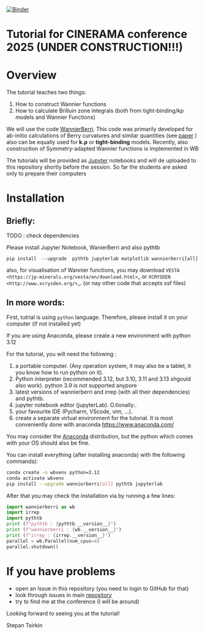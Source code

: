 [![Binder](https://mybinder.org/badge_logo.svg)](https://mybinder.org/v2/gh/wannier-berri/tutorial-TMS2023/HEAD)

# Tutorial for CINERAMA conference 2025 (UNDER CONSTRUCTION!!!)

# Overview

The tutorial teaches two things:

1. How to construct Wannier functions
2. How to calculate Brilluin zone integrals (both from tight-binding/kp models and Wannier Functions)

We will use the code [WannierBerri](https://wannier-berri.org/). This code was primarily developed for ab-initio calculations of Berry curvatures and similar quantities (see [paper](https://www.nature.com/articles/s41524-021-00498-5) ) 
also can be equally used for **k.p** or **tight-binding** models. Recently, also construction of Symmetry-adapted Wannier functions is implemented in WB

The tutorials will be provided as [Jupyter](https://jupyter.org/) notebooks  and will de uploaded to this repository 
shortly before the session. So far the students are asked only to prepare their computers 

# Installation

## Briefly: 

TODO : check dependencies

Please install Jupyter Notebook, WanierBerri and also pythtb

```
pip install  --upgrade  pythtb jupyterlab matplotlib wannierberri[all]
```

also, for visualisation of Wannier functions, you may download `VESTA <https://jp-minerals.org/vesta/en/download.html>`_ or `XCRYSDEN <http://www.xcrysden.org/>`_. (or nay other code that accepts xsf files)

## In more words:

First, tutrial is using `python` language. Therefore, please install it on your computer (if not installed yet) 

If you are using Anaconda, please create a new environment with python 3.12


For the tutorial, you will need the following :

1. a portable computer. (Any operation system, it may also be a tablet, it you know how to run python on it).
2. Python interpreter (recommended 3.12, but 3.10, 3.11 and 3.13 shgould also work). python 3.9 is not supported anypore
3. latest versions of wannierberri and irrep (with all their dependencies) and pythtb.
4. jupyter notebook editor (jupyterLab).
O.tionally:.
5. your favourite IDE (Pycharm, VScode, vim,  ...).
6. create a separate virtual environment for the tutorial. It is most conveniently done with anaconda   https://www.anaconda.com/


You may consider the [Anaconda](https://www.anaconda.com/) distribution, but the python which comes with your OS should also be fine. 


You can install everything (after installing anaconda) with the following commands):

``` bash
conda create -n wbvenv python=3.12
conda activate wbvenv
pip install --upgrade wannierberri[all] pythtb jupyterlab
```

After that you may check the installation via by running a few lines:

``` python
import wannierberri as wb
import irrep
import pythtb
print (f"pythtb : {pythtb.__version__}")
print (f"wannierberri : {wb.__version__}")
print (f"irrep : {irrep.__version__}")
parallel = wb.Parallel(num_cpus=4)
parallel.shutdown()
```

 

# If you have problems 

* open an Issue in this repository (you need to login to GitHub for that)
* look through issues in main [repository](https://github.com/wannier-berri/wannier-berri/issues)
* try to find me at the conference (I will be around) 


Looking forward to seeing you at the tutorial!

Stepan Tsirkin
